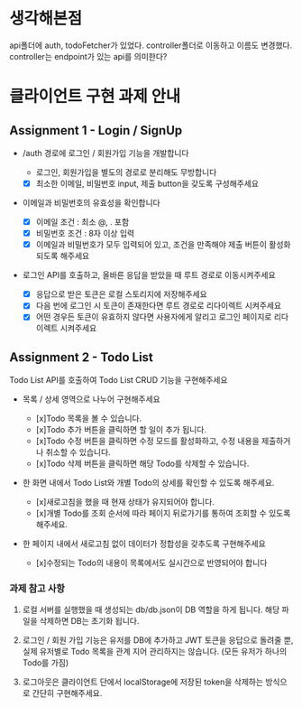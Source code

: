 # 생각해본점

api폴더에 auth, todoFetcher가 있었다. controller폴더로 이동하고 이름도 변경했다. controller는 endpoint가 있는 api를 의미한다?

# 클라이언트 구현 과제 안내

## Assignment 1 - Login / SignUp

- /auth 경로에 로그인 / 회원가입 기능을 개발합니다

  - 로그인, 회원가입을 별도의 경로로 분리해도 무방합니다
  - [x] 최소한 이메일, 비밀번호 input, 제출 button을 갖도록 구성해주세요

- 이메일과 비밀번호의 유효성을 확인합니다

  - [x] 이메일 조건 : 최소 @, . 포함
  - [x] 비밀번호 조건 : 8자 이상 입력
  - [x] 이메일과 비밀번호가 모두 입력되어 있고, 조건을 만족해야 제출 버튼이 활성화 되도록 해주세요

- 로그인 API를 호출하고, 올바른 응답을 받았을 때 루트 경로로 이동시켜주세요
  - [x] 응답으로 받은 토큰은 로컬 스토리지에 저장해주세요
  - [x] 다음 번에 로그인 시 토큰이 존재한다면 루트 경로로 리다이렉트 시켜주세요
  - [x] 어떤 경우든 토큰이 유효하지 않다면 사용자에게 알리고 로그인 페이지로 리다이렉트 시켜주세요

## Assignment 2 - Todo List

Todo List API를 호출하여 Todo List CRUD 기능을 구현해주세요

- 목록 / 상세 영역으로 나누어 구현해주세요

  - [x]Todo 목록을 볼 수 있습니다.
  - [x]Todo 추가 버튼을 클릭하면 할 일이 추가 됩니다.
  - [x]Todo 수정 버튼을 클릭하면 수정 모드를 활성화하고, 수정 내용을 제출하거나 취소할 수 있습니다.
  - [x]Todo 삭제 버튼을 클릭하면 해당 Todo를 삭제할 수 있습니다.

- 한 화면 내에서 Todo List와 개별 Todo의 상세를 확인할 수 있도록 해주세요.

  - [x]새로고침을 했을 때 현재 상태가 유지되어야 합니다.
  - [x]개별 Todo를 조회 순서에 따라 페이지 뒤로가기를 통하여 조회할 수 있도록 해주세요.

- 한 페이지 내에서 새로고침 없이 데이터가 정합성을 갖추도록 구현해주세요
  - [x]수정되는 Todo의 내용이 목록에서도 실시간으로 반영되어야 합니다

### 과제 참고 사항

1. 로컬 서버를 실행했을 때 생성되는 db/db.json이 DB 역할을 하게 됩니다. 해당 파일을 삭제하면 DB는 초기화 됩니다.

2. 로그인 / 회원 가입 기능은 유저를 DB에 추가하고 JWT 토큰을 응답으로 돌려줄 뿐, 실제 유저별로 Todo 목록을 관계 지어 관리하지는 않습니다. (모든 유저가 하나의 Todo를 가짐)

3. 로그아웃은 클라이언트 단에서 localStorage에 저장된 token을 삭제하는 방식으로 간단히 구현해주세요.
